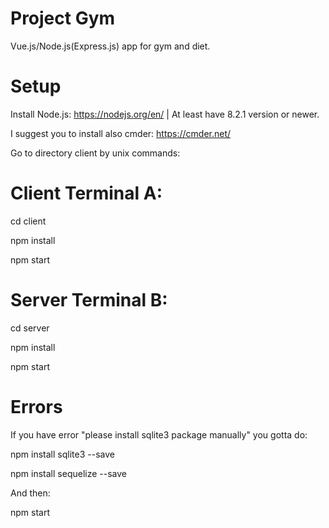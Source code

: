 # Project Gym

Vue.js/Node.js(Express.js) app for gym and diet.

# Setup

Install Node.js: https://nodejs.org/en/ | At least have 8.2.1 version or newer.

I suggest you to install also cmder: https://cmder.net/

Go to directory client by unix commands:

# Client Terminal A:

cd client

npm install

npm start

# Server Terminal B:

cd server

npm install

npm start

# Errors

If you have error "please install sqlite3 package manually" you gotta do:

npm install sqlite3 --save

npm install sequelize --save

And then:

npm start
